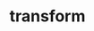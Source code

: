 ---
title: "transform"
description: "Tested with values `matrix`, `translate`, `scale`, `rotate`, `skew`, `scale translate`."
category: css
last_test_date: "2019-02-28"
test_url: "/tests/css-visual-effects.html"
test_results_url: "https://app.emailonacid.com/app/acidtest/DhTRmGsVH6uobU4pHD3CasJywfBL4HnEjA1LOF8f9ctso/list"
stats: {
    apple-mail: {
        macos: {
            "12.4": "y"
        },
        ios: {
            "12.1": "y"
        }
    },
    gmail: {
        desktop-webmail: {
            "2019-02": "n"
        },
        ios: {
            "2019-02": "n"
        },
        android: {
            "2019-02": "n"
        }
    },
    outlook: {
        windows: {
            "2007": "n",
            "2010": "n",
            "2013": "n",
            "2016": "n",
            "2019": "n"
        },
        windows-10-mail: {
            "2019-02": "n"
        },
        macos: {
            "2019-02": "y"
        },
        outlook-com: {
            "2019-02": "n"
        },
        ios: {
            "2019-02": "n"
        },
        android: {
            "2019-02": "n"
        }
    },
    thunderbird: {
        macos: {
            "60.8":"y"
        }
    },
    yahoo: {
        desktop-webmail: {
            "2019-02": "n"
        },
        ios: {
            "2019-02": "n"
        },
        android: {
            "2019-02": "n"
        }
    },
    aol: {
        desktop-webmail: {
            "2019-02": "n"
        },
        ios: {
            "2019-02": "n"
        },
        android: {
            "2019-02": "n"
        }
    },
    samsung-email: {
        android: {
            "5.0.10.2": "y"
        }
    }
}
notes_by_num: {
    "1": "Partial. `scale translate` is not supported."
}
---